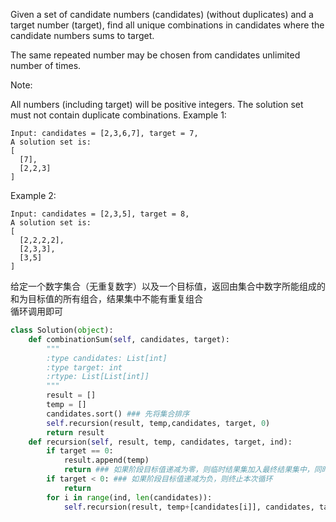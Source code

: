 Given a set of candidate numbers (candidates) (without duplicates) and a target number (target), find all unique combinations in candidates where the candidate numbers sums to target.

The same repeated number may be chosen from candidates unlimited number of times.

Note:

All numbers (including target) will be positive integers.
The solution set must not contain duplicate combinations.
Example 1:
```
Input: candidates = [2,3,6,7], target = 7,
A solution set is:
[
  [7],
  [2,2,3]
]
```
Example 2:
```
Input: candidates = [2,3,5], target = 8,
A solution set is:
[
  [2,2,2,2],
  [2,3,3],
  [3,5]
]
```
给定一个数字集合（无重复数字）以及一个目标值，返回由集合中数字所能组成的和为目标值的所有组合，结果集中不能有重复组合  
循环调用即可
```python
class Solution(object):
    def combinationSum(self, candidates, target):
        """
        :type candidates: List[int]
        :type target: int
        :rtype: List[List[int]]
        """
        result = []
        temp = []
        candidates.sort() ### 先将集合排序
        self.recursion(result, temp,candidates, target, 0)
        return result
    def recursion(self, result, temp, candidates, target, ind):
        if target == 0: 
            result.append(temp)
            return ### 如果阶段目标值递减为零，则临时结果集加入最终结果集中，同时终止本次循环
        if target < 0: ### 如果阶段目标值递减为负，则终止本次循环
            return 
        for i in range(ind, len(candidates)):
            self.recursion(result, temp+[candidates[i]], candidates, target - candidates[i], i)
```
